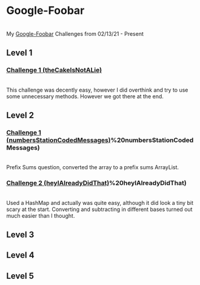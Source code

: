# Google-Foobar
\
My [Google-Foobar](foobar.withgoogle.com) Challenges from 02/13/21 - Present  

## Level 1
### [Challenge 1 (theCakeIsNotALie)](1\)%20theCakeIsNotALie)
\
This challenge was decently easy, however I did overthink and try to use some unnecessary methods. However we got there at the end.

## Level 2
### [Challenge 1 (numbersStationCodedMessages)](2.a)%20numbersStationCodedMessages)
\
Prefix Sums question, converted the array to a prefix sums ArrayList.

### [Challenge 2 (heyIAlreadyDidThat)](2.b)%20heyIAlreadyDidThat)
\
Used a HashMap and actually was quite easy, although it did look a tiny bit scary at the start. Converting and subtracting in different bases turned out much easier than I thought.

## Level 3

## Level 4

## Level 5